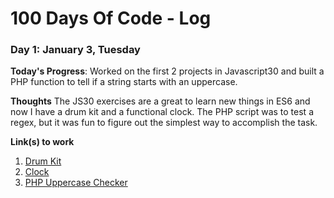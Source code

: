 # 100 Days Of Code - Log

### Day 1: January 3, Tuesday

**Today's Progress**: Worked on the first 2 projects in Javascript30 and built a PHP function to tell if a string starts with an uppercase. 

**Thoughts** The JS30 exercises are a great to learn new things in ES6 and now I have a drum kit and a functional clock. The PHP script was to test a regex, but it was fun to figure out the simplest way to accomplish the task. 

**Link(s) to work**
1. [Drum Kit]()
2. [Clock]()
3. [PHP Uppercase Checker]()
